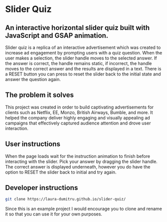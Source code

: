 # Slider Quiz

## An interactive horizontal slider quiz built with JavaScript and GSAP animation.

Slider quiz is a replica of an interactive advertisement which was created to increase ad engagement by prompting users with a quiz question. When the user makes a selection, the slider handle moves to the selected answer. If the answer is correct, the handle remains static, if incorrect, the handle moves to the correct answer and the results are displayed in a text. There is a RESET button you can press to reset the slider back to the initial state and answer the question again.

## The problem it solves

This project was created in order to build captivating advertisements for clients such as Netflix, EE, Monzo, British Airways, Bumble, and more. It helped the company deliver highly engaging and visually appealing ad campaigns that effectively captured audience attention and drove user interaction.

## User instructions

When the page loads wait for the instruction animation to finish before interacting with the slider. Pick your answer by dragging the slider handle. The correct answer is displayed underneath, however you do have the option to RESET the slider back to initial and try again.

## Developer instructions

```sh
git clone https://laura-dumitru.github.io/slider-quiz/
```

Since this is an example project I would encourage you to clone and rename it so that you can use it for your own purposes.
